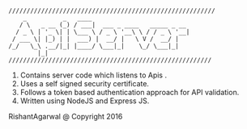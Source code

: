 ```
/////////////////////////////////////////////////////////
    _          _   ____                           
   / \   _ __ (_) / ___|  ___ _ ____   _____ _ __ 
  / _ \ | '_ \| | \___ \ / _ \ '__\ \ / / _ \ '__|
 / ___ \| |_) | |  ___) |  __/ |   \ V /  __/ |   
/_/   \_\ .__/|_| |____/ \___|_|    \_/ \___|_|   
        |_|                                       
////////////////////////////////////////////////////////
```

1. Contains server code which listens to Apis .
2. Uses a self signed security certificate.
3. Follows a token based authentication approach for API validation.
4. Written using NodeJS and Express JS.


RishantAgarwal @ Copyright 2016